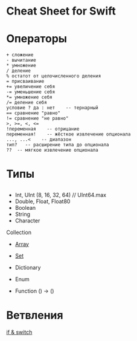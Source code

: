 # Cheat Sheet for Swift

# Операторы
```
+ сложение
- вычитание
* умножение
/ деление
% остатот от целочисленного деления
= присваивание
+= увеличение себя
-= уменьшение себя
*= умножение себя
/= деление себя
условие ? да : нет    -- тернарный
== сравнение "равно"
!= сравнение "не равно"
>, >=, <, <=
!переменная    -- отрицание
переменная!    -- жёсткое извлечение опционала
..., ...<    -- диапазон
тип?   -- расширение типа до опционала
??  -- мягкое извлечение опционала
```

# Типы
## 
* Int, UInt (8, 16, 32, 64) // UInt64.max
* Double, Float, Float80
* Boolean
* String
* Character

Collection
* [Array](https://github.com/Guzei/swift/blob/10300af73d954aced674c1ec27ebd47f5e912f3f/array.playground/Contents.swift)
* [Set](https://github.com/Guzei/swift/blob/10300af73d954aced674c1ec27ebd47f5e912f3f/set.playground/Contents.swift)
* Dictionary

* Enum
* Function () -> ()

# Ветвления
[if & switch](https://github.com/Guzei/swift/blob/10300af73d954aced674c1ec27ebd47f5e912f3f/branching.playground/Contents.swift)
